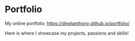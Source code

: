 # Portfolio
My online portfolio: https://dinelanthony.github.io/portfolio/

Here is where I showcase my projects, passions and skills!

